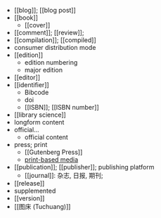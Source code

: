 - [[blog]]; [[blog post]]
- [[book]]
    - [[cover]]
- [[comment]]; [[review]];
- [[compilation]]; [[compiled]]
- consumer distribution mode
- [[edition]]
    - edition numbering
    - major edition
- [[editor]]
- [[identifier]]
    - Bibcode
    - doi
    - [[ISBN]]; [[ISBN number]]
- [[library science]]
- longform content
- official...
    - official content
- press; print
    - [[Gutenberg Press]]
    - [print](https://workflowy.com/#/a25f9dd7446d)[-based media](https://workflowy.com/#/a25f9dd7446d)
- [[publication]]; [[publisher]]; publishing platform
    - [[journal]]: 杂志, 日报, 期刊;
- [[release]]
- supplemented
- [[version]]
- [[图床 (Tuchuang)]]
